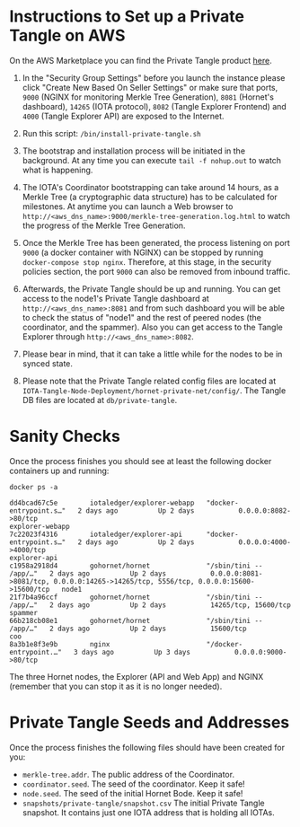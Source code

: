 # Instructions to Set up a Private Tangle on AWS

On the AWS Marketplace you can find the Private Tangle product [here](https://aws.amazon.com/marketplace/pp/B08M4933Y3). 

1. In the "Security Group Settings" before you launch the instance please click "Create New Based On Seller Settings" or make sure that ports, `9000` (NGINX for monitoring Merkle Tree Generation), `8081` (Hornet's dashboard), `14265` (IOTA protocol), `8082` (Tangle Explorer Frontend) and `4000` (Tangle Explorer API) are exposed to the Internet. 

2. Run this script: `/bin/install-private-tangle.sh`

3. The bootstrap and installation process will be initiated in the background. At any time you can execute `tail -f nohup.out` to watch what is happening. 

4. The IOTA's Coordinator bootstrapping can take around 14 hours, as a Merkle Tree (a cryptographic data structure) has to be calculated for milestones. At anytime you can launch a Web browser to `http://<aws_dns_name>:9000/merkle-tree-generation.log.html` to watch the progress of the Merkle Tree Generation. 

5. Once the Merkle Tree has been generated, the process listening on port `9000` (a docker container with NGINX) can be stopped by running `docker-compose stop nginx`. Therefore, at this stage, in the security policies section, the port `9000` can also be removed from inbound traffic. 

6. Afterwards, the Private Tangle should be up and running. You can get access to the node1's Private Tangle dashboard at `http://<aws_dns_name>:8081` and from such dashboard you will be able to check the status of "node1" and the rest of peered nodes (the coordinator, and the spammer). Also you can get access to the Tangle Explorer through `http://<aws_dns_name>:8082`.

7. Please bear in mind, that it can take a little while for the nodes to be in synced state. 

8. Please note that the Private Tangle related config files are located at `IOTA-Tangle-Node-Deployment/hornet-private-net/config/`. The Tangle DB files are located at `db/private-tangle`. 

# Sanity Checks

Once the process finishes you should see at least the following docker containers up and running:

```console
docker ps -a
```

```console
dd4bcad67c5e        iotaledger/explorer-webapp   "docker-entrypoint.s…"   2 days ago          Up 2 days           0.0.0.0:8082->80/tcp                                                                   explorer-webapp
7c22023f4316        iotaledger/explorer-api      "docker-entrypoint.s…"   2 days ago          Up 2 days           0.0.0.0:4000->4000/tcp                                                                 explorer-api
c1958a2918d4        gohornet/hornet              "/sbin/tini -- /app/…"   2 days ago          Up 2 days           0.0.0.0:8081->8081/tcp, 0.0.0.0:14265->14265/tcp, 5556/tcp, 0.0.0.0:15600->15600/tcp   node1
21f7b4a96ccf        gohornet/hornet              "/sbin/tini -- /app/…"   2 days ago          Up 2 days           14265/tcp, 15600/tcp                                                                   spammer
66b218cb08e1        gohornet/hornet              "/sbin/tini -- /app/…"   2 days ago          Up 2 days           15600/tcp                                                                              coo
8a3b1e8f3e9b        nginx                        "/docker-entrypoint.…"   3 days ago          Up 3 days           0.0.0.0:9000->80/tcp
```

The three Hornet nodes, the Explorer (API and Web App) and NGINX (remember that you can stop it as it is no longer needed). 

# Private Tangle Seeds and Addresses

Once the process finishes the following files should have been created for you:

* `merkle-tree.addr`. The public address of the Coordinator. 
* `coordinator.seed`. The seed of the coordinator. Keep it safe! 
* `node.seed`. The seed of the initial Hornet Bode. Keep it safe!
* `snapshots/private-tangle/snapshot.csv` The initial Private Tangle snapshot. It contains just one IOTA address that is holding all IOTAs. 
